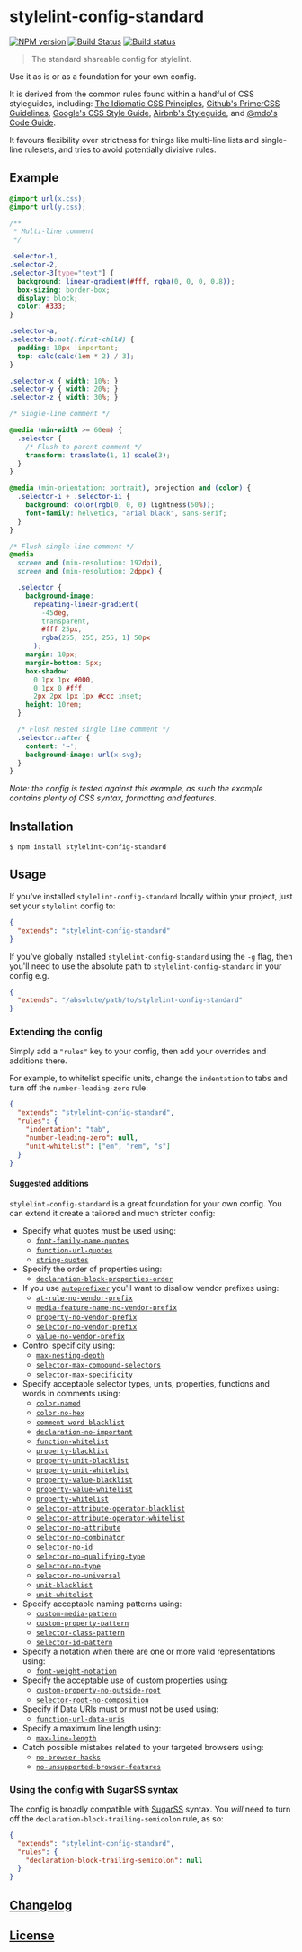 # stylelint-config-standard

[![NPM version](http://img.shields.io/npm/v/stylelint-config-standard.svg)](https://www.npmjs.org/package/stylelint-config-standard) [![Build Status](https://travis-ci.org/stylelint/stylelint-config-standard.svg?branch=master)](https://travis-ci.org/stylelint/stylelint-config-standard) [![Build status](https://ci.appveyor.com/api/projects/status/o8rfhyax6n7bjnlt/branch/master?svg=true)](https://ci.appveyor.com/project/stylelint/stylelint-config-standard/branch/master)

> The standard shareable config for stylelint.

Use it as is or as a foundation for your own config.

It is derived from the common rules found within a handful of CSS styleguides, including: [The Idiomatic CSS Principles](https://github.com/necolas/idiomatic-css),
[Github's PrimerCSS Guidelines](http://primercss.io/guidelines/#scss),
[Google's CSS Style Guide](https://google.github.io/styleguide/htmlcssguide.xml#CSS_Formatting_Rules), [Airbnb's Styleguide](https://github.com/airbnb/css#css), and [@mdo's Code Guide](http://codeguide.co/#css).

It favours flexibility over strictness for things like multi-line lists and single-line rulesets, and tries to avoid potentially divisive rules.

## Example

```css
@import url(x.css);
@import url(y.css);

/**
 * Multi-line comment
 */

.selector-1,
.selector-2,
.selector-3[type="text"] {
  background: linear-gradient(#fff, rgba(0, 0, 0, 0.8));
  box-sizing: border-box;
  display: block;
  color: #333;
}

.selector-a,
.selector-b:not(:first-child) {
  padding: 10px !important;
  top: calc(calc(1em * 2) / 3);
}

.selector-x { width: 10%; }
.selector-y { width: 20%; }
.selector-z { width: 30%; }

/* Single-line comment */

@media (min-width >= 60em) {
  .selector {
    /* Flush to parent comment */
    transform: translate(1, 1) scale(3);
  }
}

@media (min-orientation: portrait), projection and (color) {
  .selector-i + .selector-ii {
    background: color(rgb(0, 0, 0) lightness(50%));
    font-family: helvetica, "arial black", sans-serif;
  }
}

/* Flush single line comment */
@media
  screen and (min-resolution: 192dpi),
  screen and (min-resolution: 2dppx) {

  .selector {
    background-image:
      repeating-linear-gradient(
        -45deg,
        transparent,
        #fff 25px,
        rgba(255, 255, 255, 1) 50px
      );
    margin: 10px;
    margin-bottom: 5px;
    box-shadow:
      0 1px 1px #000,
      0 1px 0 #fff,
      2px 2px 1px 1px #ccc inset;
    height: 10rem;
  }

  /* Flush nested single line comment */
  .selector::after {
    content: '→';
    background-image: url(x.svg);
  }
}
```

*Note: the config is tested against this example, as such the example contains plenty of CSS syntax, formatting and features.*

## Installation

```console
$ npm install stylelint-config-standard
```

## Usage

If you've installed `stylelint-config-standard` locally within your project, just set your `stylelint` config to:

```json
{
  "extends": "stylelint-config-standard"
}
```

If you've globally installed `stylelint-config-standard` using the `-g` flag, then you'll need to use the absolute path to `stylelint-config-standard` in your config e.g.

```json
{
  "extends": "/absolute/path/to/stylelint-config-standard"
}
```

### Extending the config

Simply add a `"rules"` key to your config, then add your overrides and additions there.

For example, to whitelist specific units, change the `indentation` to tabs and turn off the `number-leading-zero` rule:

```json
{
  "extends": "stylelint-config-standard",
  "rules": {
    "indentation": "tab",
    "number-leading-zero": null,
    "unit-whitelist": ["em", "rem", "s"]
  }
}
```

#### Suggested additions

`stylelint-config-standard` is a great foundation for your own config. You can extend it create a tailored and much stricter config:

- Specify what quotes must be used using:
  - [`font-family-name-quotes`](https://github.com/stylelint/stylelint/blob/master/src/rules/font-family-name-quotes/README.md)
  - [`function-url-quotes`](https://github.com/stylelint/stylelint/blob/master/src/rules/function-url-quotes/README.md)
  - [`string-quotes`](https://github.com/stylelint/stylelint/blob/master/src/rules/string-quotes/README.md)
- Specify the order of properties using:
  - [`declaration-block-properties-order`](https://github.com/stylelint/stylelint/blob/master/src/rules/declaration-block-properties-order/README.md)
- If you use [`autoprefixer`](https://github.com/postcss/autoprefixer) you'll want to disallow vendor prefixes using:
  - [`at-rule-no-vendor-prefix`](https://github.com/stylelint/stylelint/blob/master/src/rules/at-rule-no-vendor-prefix/README.md)
  - [`media-feature-name-no-vendor-prefix`](https://github.com/stylelint/stylelint/blob/master/src/rules/media-feature-name-no-vendor-prefix/README.md)
  - [`property-no-vendor-prefix`](https://github.com/stylelint/stylelint/blob/master/src/rules/property-no-vendor-prefix/README.md)
  - [`selector-no-vendor-prefix`](https://github.com/stylelint/stylelint/blob/master/src/rules/selector-no-vendor-prefix/README.md)
  - [`value-no-vendor-prefix`](https://github.com/stylelint/stylelint/blob/master/src/rules/value-no-vendor-prefix/README.md)
- Control specificity using:
  - [`max-nesting-depth`](https://github.com/stylelint/stylelint/blob/master/src/rules/max-nesting-depth/README.md)
  - [`selector-max-compound-selectors`](https://github.com/stylelint/stylelint/blob/master/src/rules/selector-max-compound-selectors/README.md)
  - [`selector-max-specificity`](https://github.com/stylelint/stylelint/blob/master/src/rules/selector-max-specificity/README.md)
- Specify acceptable selector types, units, properties, functions and words in comments using:
  - [`color-named`](https://github.com/stylelint/stylelint/blob/master/src/rules/color-named/README.md)
  - [`color-no-hex`](https://github.com/stylelint/stylelint/blob/master/src/rules/color-no-hex/README.md)
  - [`comment-word-blacklist`](https://github.com/stylelint/stylelint/blob/master/src/rules/comment-word-blacklist/README.md)
  - [`declaration-no-important`](https://github.com/stylelint/stylelint/blob/master/src/rules/declaration-no-important/README.md)
  - [`function-whitelist`](https://github.com/stylelint/stylelint/blob/master/src/rules/function-whitelist/README.md)
  - [`property-blacklist`](https://github.com/stylelint/stylelint/blob/master/src/rules/property-blacklist/README.md)
  - [`property-unit-blacklist`](https://github.com/stylelint/stylelint/blob/master/src/rules/property-unit-blacklist/README.md)
  - [`property-unit-whitelist`](https://github.com/stylelint/stylelint/blob/master/src/rules/property-unit-whitelist/README.md)
  - [`property-value-blacklist`](https://github.com/stylelint/stylelint/blob/master/src/rules/property-value-blacklist/README.md)
  - [`property-value-whitelist`](https://github.com/stylelint/stylelint/blob/master/src/rules/property-value-whitelist/README.md)
  - [`property-whitelist`](https://github.com/stylelint/stylelint/blob/master/src/rules/property-whitelist/README.md)
  - [`selector-attribute-operator-blacklist`](https://github.com/stylelint/stylelint/blob/master/src/rules/selector-attribute-operator-blacklist/README.md)
  - [`selector-attribute-operator-whitelist`](https://github.com/stylelint/stylelint/blob/master/src/rules/selector-attribute-operator-whitelist/README.md)
  - [`selector-no-attribute`](https://github.com/stylelint/stylelint/blob/master/src/rules/selector-no-attribute/README.md)
  - [`selector-no-combinator`](https://github.com/stylelint/stylelint/blob/master/src/rules/selector-no-combinator/README.md)
  - [`selector-no-id`](https://github.com/stylelint/stylelint/blob/master/src/rules/selector-no-id/README.md)
  - [`selector-no-qualifying-type`](https://github.com/stylelint/stylelint/blob/master/src/rules/selector-no-qualifying-type/README.md)
  - [`selector-no-type`](https://github.com/stylelint/stylelint/blob/master/src/rules/selector-no-type/README.md)
  - [`selector-no-universal`](https://github.com/stylelint/stylelint/blob/master/src/rules/selector-no-universal/README.md)
  - [`unit-blacklist`](https://github.com/stylelint/stylelint/blob/master/src/rules/property-blacklist/README.md)
  - [`unit-whitelist`](https://github.com/stylelint/stylelint/blob/master/src/rules/property-blacklist/README.md)
- Specify acceptable naming patterns using:
  - [`custom-media-pattern`](https://github.com/stylelint/stylelint/blob/master/src/rules/custom-media-pattern/README.md)
  - [`custom-property-pattern`](https://github.com/stylelint/stylelint/blob/master/src/rules/custom-property-pattern/README.md)
  - [`selector-class-pattern`](https://github.com/stylelint/stylelint/blob/master/src/rules/selector-class-pattern/README.md)
  - [`selector-id-pattern`](https://github.com/stylelint/stylelint/blob/master/src/rules/selector-id-pattern/README.md)
- Specify a notation when there are one or more valid representations using:
  - [`font-weight-notation`](https://github.com/stylelint/stylelint/blob/master/src/rules/font-weight-notation/README.md)
- Specify the acceptable use of custom properties using:
  - [`custom-property-no-outside-root`](https://github.com/stylelint/stylelint/blob/master/src/rules/custom-property-no-outside-root/README.md)
  - [`selector-root-no-composition`](https://github.com/stylelint/stylelint/blob/master/src/rules/selector-root-no-composition/README.md)
- Specify if Data URIs must or must not be used using:
  - [`function-url-data-uris`](https://github.com/stylelint/stylelint/blob/master/src/rules/function-url-data-uris/README.md)
- Specify a maximum line length using:
  - [`max-line-length`](https://github.com/stylelint/stylelint/blob/master/src/rules/max-line-length/README.md)
- Catch possible mistakes related to your targeted browsers using:
  - [`no-browser-hacks`](https://github.com/stylelint/stylelint/blob/master/src/rules/no-browser-hacks/README.md)
  - [`no-unsupported-browser-features`](https://github.com/stylelint/stylelint/blob/master/src/rules/no-unsupported-browser-features/README.md)

### Using the config with SugarSS syntax

The config is broadly compatible with [SugarSS](https://github.com/postcss/sugarss) syntax. You *will* need to turn off the `declaration-block-trailing-semicolon` rule, as so:

```json
{
  "extends": "stylelint-config-standard",
  "rules": {
    "declaration-block-trailing-semicolon": null
  }
}
```

## [Changelog](CHANGELOG.md)

## [License](LICENSE)
